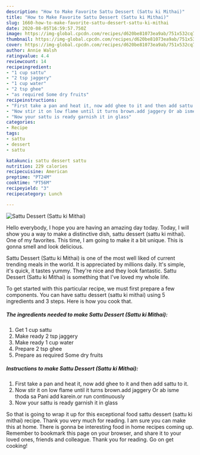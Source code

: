 ```yaml
---
description: "How to Make Favorite Sattu Dessert (Sattu ki Mithai)"
title: "How to Make Favorite Sattu Dessert (Sattu ki Mithai)"
slug: 1660-how-to-make-favorite-sattu-dessert-sattu-ki-mithai
date: 2020-08-05T16:59:57.750Z
image: https://img-global.cpcdn.com/recipes/d620be81073ea9ab/751x532cq70/sattu-dessert-sattu-ki-mithai-recipe-main-photo.jpg
thumbnail: https://img-global.cpcdn.com/recipes/d620be81073ea9ab/751x532cq70/sattu-dessert-sattu-ki-mithai-recipe-main-photo.jpg
cover: https://img-global.cpcdn.com/recipes/d620be81073ea9ab/751x532cq70/sattu-dessert-sattu-ki-mithai-recipe-main-photo.jpg
author: Annie Walsh
ratingvalue: 4.4
reviewcount: 14
recipeingredient:
- "1 cup sattu"
- "2 tsp jaggery"
- "1 cup water"
- "2 tsp ghee"
- "as required Some dry fruits"
recipeinstructions:
- "First take a pan and heat it, now add ghee to it and then add sattu to it."
- "Now stir it on low flame until it turns brown.add jaggery Or ab isme thoda sa Pani add karein.or run continuously"
- "Now your sattu is ready garnish it in glass"
categories:
- Recipe
tags:
- sattu
- dessert
- sattu

katakunci: sattu dessert sattu 
nutrition: 229 calories
recipecuisine: American
preptime: "PT24M"
cooktime: "PT56M"
recipeyield: "3"
recipecategory: Lunch

---
```



![Sattu Dessert (Sattu ki Mithai)](https://img-global.cpcdn.com/recipes/d620be81073ea9ab/751x532cq70/sattu-dessert-sattu-ki-mithai-recipe-main-photo.jpg)

Hello everybody, I hope you are having an amazing day today. Today, I will show you a way to make a distinctive dish, sattu dessert (sattu ki mithai). One of my favorites. This time, I am going to make it a bit unique. This is gonna smell and look delicious.

Sattu Dessert (Sattu ki Mithai) is one of the most well liked of current trending meals in the world. It is appreciated by millions daily. It's simple, it's quick, it tastes yummy. They're nice and they look fantastic. Sattu Dessert (Sattu ki Mithai) is something that I've loved my whole life.




To get started with this particular recipe, we must first prepare a few components. You can have sattu dessert (sattu ki mithai) using 5 ingredients and 3 steps. Here is how you cook that.

<!--inarticleads1-->

##### The ingredients needed to make Sattu Dessert (Sattu ki Mithai):

1. Get 1 cup sattu
1. Make ready 2 tsp jaggery
1. Make ready 1 cup water
1. Prepare 2 tsp ghee
1. Prepare as required Some dry fruits




<!--inarticleads2-->

##### Instructions to make Sattu Dessert (Sattu ki Mithai):

1. First take a pan and heat it, now add ghee to it and then add sattu to it.
1. Now stir it on low flame until it turns brown.add jaggery Or ab isme thoda sa Pani add karein.or run continuously
1. Now your sattu is ready garnish it in glass




So that is going to wrap it up for this exceptional food sattu dessert (sattu ki mithai) recipe. Thank you very much for reading. I am sure you can make this at home. There is gonna be interesting food in home recipes coming up. Remember to bookmark this page on your browser, and share it to your loved ones, friends and colleague. Thank you for reading. Go on get cooking!
